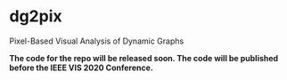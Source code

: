 # dg2pix
Pixel-Based Visual Analysis of Dynamic Graphs

__The code for the repo will be released soon. The code will be published before the IEEE VIS 2020 Conference.__

